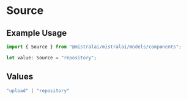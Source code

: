 # Source

## Example Usage

```typescript
import { Source } from "@mistralai/mistralai/models/components";

let value: Source = "repository";
```

## Values

```typescript
"upload" | "repository"
```